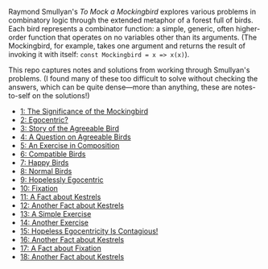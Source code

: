 Raymond Smullyan's _To Mock a Mockingbird_ explores various problems in combinatory logic through the extended metaphor of a forest full of birds. Each bird represents a combinator function: a simple, generic, often higher-order function that operates on no variables other than its arguments. (The Mockingbird, for example, takes one argument and returns the result of invoking it with itself: `const Mockingbird = x => x(x)`).

This repo captures notes and solutions from working through Smullyan's problems. (I found many of these too difficult to solve without checking the answers, which can be quite dense—more than anything, these are notes-to-self on the solutions!)

* [1: The Significance of the Mockingbird](problems/1/README.md)
* [2: Egocentric?](problems/2/README.md)
* [3: Story of the Agreeable Bird](problems/3/README.md)
* [4: A Question on Agreeable Birds](problems/4/README.md)
* [5: An Exercise in Composition](problems/5/README.md)
* [6: Compatible Birds](problems/6/README.md)
* [7: Happy Birds](problems/7/README.md)
* [8: Normal Birds](problems/8/README.md)
* [9: Hopelessly Egocentric](problems/9/README.md)
* [10: Fixation](problems/10/README.md)
* [11: A Fact about Kestrels](problems/11/README.md)
* [12: Another Fact about Kestrels](problems/12/README.md)
* [13: A Simple Exercise](problems/13/README.md)
* [14: Another Exercise](problems/14/README.md)
* [15: Hopeless Egocentricity Is Contagious!](problems/15/README.md)
* [16: Another Fact about Kestrels](problems/16/README.md)
* [17: A Fact about Fixation](problems/17/README.md)
* [18: Another Fact about Kestrels](problems/18/README.md)
